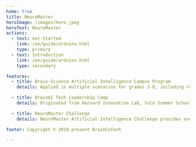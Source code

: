 ```yaml
---
home: true
title: NeuroMaster
heroImage: /images/hero.jpeg
heroText: NeuroMaster
actions:
  - text: Get Started
    link: /en/guide/arduino.html
    type: primary
  - text: Introduction
    link: /en/guide/arduino.html
    type: secondary

features:
  - title: Brain-Science Artificial Intelligence Campus Program
    details: Applied in multiple scenarios for grades 3-8, including regular classes, interest courses, and elective courses. Flexible curriculum plans with various combinations, comprehensive teacher training, making teaching incredibly simple. Create an AI brain-science highlights curriculum solution.

  - title: BrainAI Tech Leadership Camp
    details: Originated from Harvard Innovation Lab, Yale Summer School star courses. Provides age-specific course plans, easy course launch, teacher-friendly, loved by students. Combining with the NM Mini Competition to make holidays more rewarding.

  - title: NeuroMaster Challenge
    details: NeuroMaster Artificial Intelligence Challenge provides event courses and equipment for agents, educational institutions and schools.

footer: Copyright © 2018-present BrainCoTech

---
```

